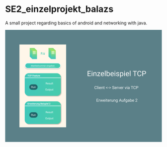 # SE2_einzelprojekt_balazs
A small project regarding basics of android and networking with java.

<img src="markdownImg.svg">
